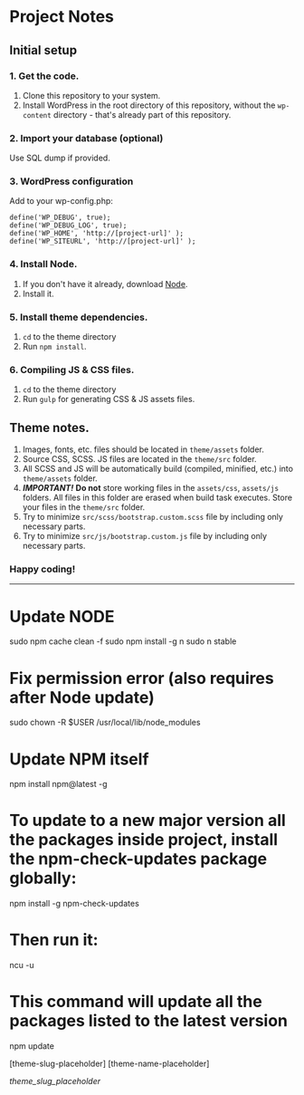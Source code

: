 # Project Notes

## Initial setup

### 1. Get the code.
1. Clone this repository to your system.
2. Install WordPress in the root directory of this repository, without the `wp-content` directory - that's already part of this repository.

### 2. Import your database (optional)
Use SQL dump if provided.

### 3. WordPress configuration
Add to your wp-config.php:
```
define('WP_DEBUG', true);
define('WP_DEBUG_LOG', true);
define('WP_HOME', 'http://[project-url]' );
define('WP_SITEURL', 'http://[project-url]' );
```

### 4. Install Node.
1. If you don't have it already, download [Node](https://nodejs.org/en/).
2. Install it.

### 5. Install theme dependencies.
1. `cd` to the theme directory
2. Run `npm install`.

### 6. Compiling JS & CSS files.
1. `cd` to the theme directory
2. Run `gulp` for generating CSS & JS assets files.

## Theme notes.

1. Images, fonts, etc. files should be located in `theme/assets` folder.
2. Source CSS, SCSS. JS files are located in the `theme/src` folder.
3. All SCSS and JS will be automatically build (compiled, minified, etc.) into `theme/assets` folder.
4. ***IMPORTANT!*** **Do not** store working files in the  `assets/css`, `assets/js` folders. 
All files in this folder are erased when build task executes. Store your files in the `theme/src` folder.
5. Try to minimize `src/scss/bootstrap.custom.scss` file by including only necessary parts.
6. Try to minimize `src/js/bootstrap.custom.js` file by including only necessary parts.

### Happy coding!

--------------

# Update NODE
sudo npm cache clean -f
sudo npm install -g n
sudo n stable
# Fix permission error (also requires after Node update)
sudo chown -R $USER /usr/local/lib/node_modules

# Update NPM itself
npm install npm@latest -g

# To update to a new major version all the packages inside project, install the npm-check-updates package globally:
npm install -g npm-check-updates
# Then run it:
ncu -u

# This command will update all the packages listed to the latest version
npm update


[theme-slug-placeholder]
[theme-name-placeholder]

_theme_slug_placeholder_
